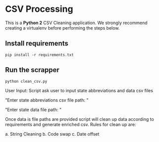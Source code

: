 # CSV Processing

This is a **Python 2** CSV Cleaning application. We strongly recommend creating a virtualenv before performing the steps below.

## Install requirements

`pip install -r requirements.txt`


## Run the scrapper

`python clean_csv.py`

User Input: Script ask user to input state abbreviations and data csv files

"Enter state abbreviations csv file path: "

"Enter state data file path: "

Once data is file paths are provided script will clean up data according to requirements and generate enriched csv. 
Rules for clean up are:

a. String Cleaning
b. Code swap
c. Date offset


